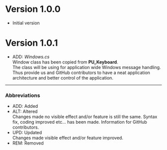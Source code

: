 # Version 1.0.0
* Initial version

# Version 1.0.1
* ADD: *Windows.cs*<br>
	Window class has been copied from __PU_Keyboard__.<br>
The class will be using for application wide Windows message handling. Thus provide us and GitHub contributors to have a neat application architecture and better control of the application.

---

### Abbreviations
* ADD: Added
* ALT: Altered<br>
	Changes made no visible effect and/or feature is still the same. Syntax fix, coding improved etc... has been made. Information for GitHub contributors.
* UPD: Updated<br>
	Changes made visible effect and/or feature improved.
* REM: Removed
